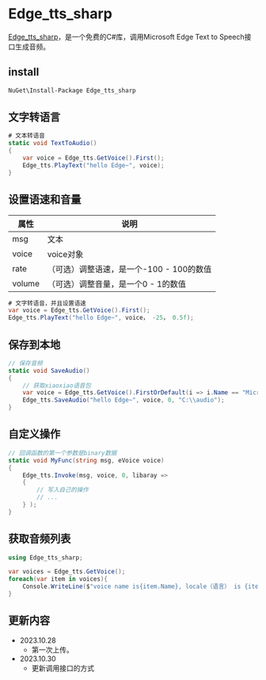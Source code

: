 # Edge_tts_sharp 
[Edge_tts_sharp](https://www.nuget.org/packages/Edge_tts_sharp)，是一个免费的C#库，调用Microsoft Edge Text to Speech接口生成音频。

## install
```sh
NuGet\Install-Package Edge_tts_sharp
```

## 文字转语言
```cs
# 文本转语音
static void TextToAudio()
{
    var voice = Edge_tts.GetVoice().First();
    Edge_tts.PlayText("hello Edge~", voice);
}
```

## 设置语速和音量
| 属性 | 说明 |
| --- | --- |
| msg | 文本 |
| voice | voice对象 | 
| rate | （可选）调整语速，是一个-100 - 100的数值 |
| volume | （可选）调整音量，是一个0 - 1的数值 |
```cs
# 文字转语音，并且设置语速
var voice = Edge_tts.GetVoice().First();
Edge_tts.PlayText("hello Edge~", voice， -25， 0.5f);
```

## 保存到本地
```cs
// 保存音频
static void SaveAudio()
{
    // 获取xiaoxiao语音包
    var voice = Edge_tts.GetVoice().FirstOrDefault(i => i.Name == "Microsoft Server Speech Text to Speech Voice (zh-CN, XiaoxiaoNeural)");
    Edge_tts.SaveAudio("hello Edge~", voice, 0, "C:\\audio");
}
```

## 自定义操作
```cs
// 回调函数的第一个参数是binary数据
static void MyFunc(string msg, eVoice voice)
{
    Edge_tts.Invoke(msg, voice, 0, libaray =>
    {
        // 写入自己的操作
        // ...
    } );
}
```

## 获取音频列表
```cs
using Edge_tts_sharp;

var voices = Edge_tts.GetVoice();
foreach(var item in voices){
    Console.WriteLine($"voice name is{item.Name}, locale（语言） is {item.Locale}, SuggestedCodec(音频类型) is {item.SuggestedCodec}");
}
```

## 更新内容

- 2023.10.28
    - 第一次上传。
- 2023.10.30
    - 更新调用接口的方式